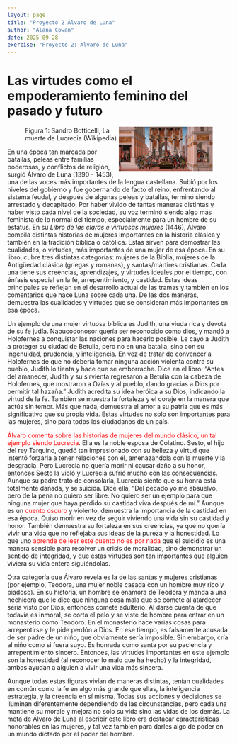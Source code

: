 ```yaml
---
layout: page
title: "Proyecto 2 Álvaro de Luna"
author: "Alana Cowan"
date: 2025-09-28
exercise: "Proyecto 2: Alvaro de Luna"
---
```


# Las virtudes como el empoderamiento feminino del pasado y futuro

<figure><img alt="New Plot Img" src="https://raw.githubusercontent.com/dh-miami/SPA_410_Fall25/refs/heads/main/_posts/Proyecto2_Luna/images/007516.jpg" width="50%" height="50%" style="float:right;">
<figcaption>Figura 1: Sandro Botticelli, La muerte de Lucrecia (Wikipedia)</figcaption>
</figure>

En una época tan marcada por batallas, peleas entre familias poderosas, y conflictos de religión, surgió Álvaro de Luna (1390 - 1453), una de las voces más importantes de la lengua castellana. Subió por los niveles del gobierno y fue gobernando de facto el reino, enfrentando al sistema feudal, y después de algunas peleas y batallas, terminó siendo arrestado y decapitado. Por haber vivido de tantas maneras distintas y haber visto cada nivel de la sociedad, su voz terminó siendo algo más feminista de lo normal del tiempo, especialmente para un hombre de su estatus. En su *Libro de las claras e virtuosas mujeres* (1446), Álvaro compila distintas historias de mujeres importantes en la historia clásica y también en la tradición bíblica o católica. Estas sirven para demostrar las cualidades, o virtudes, más importantes de una mujer de esa época. En su libro, cubre tres distintas categorías: mujeres de la Biblia, mujeres de la Antigüedad clásica (griegas y romanas), y santas/mártires cristianas. Cada una tiene sus creencias, aprendizajes, y virtudes ideales por el tiempo, con énfasis especial en la fé, arrepentimiento, y castidad. Estas ideas principales se reflejan en el desarrollo actual de las tramas y también en los comentarios que hace Luna sobre cada una. De las dos maneras, demuestra las cualidades y virtudes que se consideran más importantes en esa época.

Un ejemplo de una mujer virtuosa bíblica es Judith, una viuda rica y devota de su fe judía. Nabucodonosor quería ser reconocido como dios, y mandó a Holofernes a conquistar las naciones para hacerlo posible. Le cayó a Judith a proteger su ciudad de Betulia, pero no en una batalla, sino con su ingenuidad, prudencia, y inteligencia. En vez de tratar de convencer a Holofernes de que no debería tomar ninguna acción violenta contra su pueblo, Judith lo tienta y hace que se emborrache. Dice en el libro: “Antes del amanecer, Judith y su sirvienta regresaron a Betulia con la cabeza de Holofernes, que mostraron a Ozías y al pueblo, dando gracias a Dios por permitir tal hazaña.” Judith acredita su idea heróica a su Dios, indicando la virtud de la fe. También se muestra la fortaleza y el coraje en la manera que actúa sin temor. Más que nada, demuestra el amor a su patria que es más significativo que su propia vida. Estas virtudes no solo son importantes para las mujeres, sino para todos los ciudadanos de un país.

<span style="color:red;">Álvaro comenta sobre las historias de mujeres del mundo clásico, un tal ejemplo siendo Lucrecia</span>. Ella es la noble esposa de Colatino. Sesto, el hijo del rey Tarquino, quedó tan impresionado con su belleza y virtud que intentó forzarla a tener relaciones con él, amenazándola con la muerte y la desgracia. Pero Lucrecia no quería morir ni causar daño a su honor, entonces Sesto la violó y Lucrecia sufrió mucho con las consecuencias. Aunque su padre trató de consolarla, Lucrecia siente que su honra está totalmente dañada, y se suicida. Dice ella, “Del pecado yo me absuelvo, pero de la pena no quiero ser libre. No quiero ser un ejemplo para que ninguna mujer que haya perdido su castidad viva después de mí.” Aunque es un <span style="color:red;">cuento oscuro</span> y violento, demuestra la importancia de la castidad en esa época. Quiso morir en vez de seguir viviendo una vida sin su castidad y honor. También demuestra su fortaleza en sus creencias, ya que no quería vivir una vida que no reflejaba sus ideas de la pureza y la honestidad. Lo que uno <span style="color:red;">aprende de leer este cuento no es por nada</span> que el suicidio es una manera sensible para resolver un crisis de moralidad, sino demonstrar un sentido de integridad, y que estas virtudes son tan importantes que alguien viviera su vida entera siguiéndolas. 

Otra categoría que Álvaro revela es la de las santas y mujeres cristianas (por ejemplo, Teodora, una mujer noble casada con un hombre muy rico y piadoso). En su historia, un hombre se enamora de Teodora y manda a una hechicera que le dice que ninguna cosa mala que se comete al atardecer sería visto por Dios, entonces comete adulterio. Al darse cuenta de que todavía es inmoral, se corta el pelo y se viste de hombre para entrar en un monasterio como Teodoro. En el monasterio hace varias cosas para arrepentirse y le pide perdón a Dios. En ese tiempo, es falsamente acusada de ser padre de un niño, que obviamente sería imposible. Sin embargo, cría al niño como si fuera suyo. Es honrada como santa por su paciencia y arrepentimiento sincero. Entonces, las virtudes importantes en este ejemplo son la honestidad (al reconocer lo malo que ha hecho) y la integridad, ambas ayudan a alguien a vivir una vida más sincera.

Aunque todas estas figuras vivían de maneras distintas, tenían cualidades en común como la fe en algo más grande que ellas, la inteligencia estrategia, y la creencia en sí misma. Todas sus acciones y decisiones se iluminan diferentemente dependiendo de las circunstancias, pero cada una mantiene su morale y mejora no solo su vida sino las vidas de los demás. La meta de Álvaro de Luna al escribir este libro era destacar características honorables en las mujeres, y tal vez también para darles algo de poder en un mundo dictado por el poder del hombre. 
